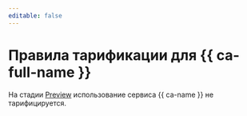 ```yaml
---
editable: false
---
```


# Правила тарификации для {{ ca-full-name }}

На стадии [Preview](../overview/concepts/launch-stages.md) использование сервиса {{ ca-name }} не тарифицируется.
